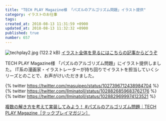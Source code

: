 ```yaml
---
title: "TECH PLAY Magazine様 「パズルのアルゴリズム問題」イラスト提供"
category: イラストのお仕事
tags: 
created_at: 2018-08-13 11:31:59 +0900
updated_at: 2018-08-13 11:32:32 +0900
published: true
number: 657
---
```


![techplay2.jpg (122.2 kB)](https://img.esa.io/uploads/production/attachments/3412/2018/08/13/7092/384cd8ef-11f0-4ca0-9a87-e144b9445c6b.jpg)
[イラスト全体を見るにはこちらの記事からどうぞ](https://techplay.jp/column/328)

TECH PLAY Magazine様 「パズルのアルゴリズム問題」にイラスト提供しました。
IT系の漫画家・イラストレーターが持ち回りでイラストを担当していくシリーズとのことで、お声がけいただきました。

{% twitter https://twitter.com/masuipeo/status/1027396712438984704 %}
{% twitter https://twitter.com/llminatoll/status/1028826859683762176 %}
{% twitter https://twitter.com/llminatoll/status/1028829699974123521 %}

[複数の解き方を考えて実装してみよう！ #パズルのアルゴリズム問題｜TECH PLAY Magazine［テックプレイマガジン］](https://techplay.jp/column/328)
